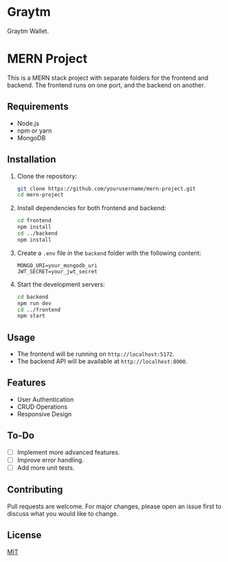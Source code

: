 # Graytm
Graytm Wallet.
# MERN Project

This is a MERN stack project with separate folders for the frontend and backend. The frontend runs on one port, and the backend on another.

## Requirements

- Node.js
- npm or yarn
- MongoDB

## Installation

1. Clone the repository:
    ```sh
    git clone https://github.com/yourusername/mern-project.git
    cd mern-project
    ```

2. Install dependencies for both frontend and backend:
    ```sh
    cd frontend
    npm install
    cd ../backend
    npm install
    ```

3. Create a `.env` file in the `backend` folder with the following content:
    ```
    MONGO_URI=your_mongodb_uri
    JWT_SECRET=your_jwt_secret
    ```

4. Start the development servers:
    ```sh
    cd backend
    npm run dev
    cd ../frontend
    npm start
    ```

## Usage

- The frontend will be running on `http://localhost:5172`.
- The backend API will be available at `http://localhost:8000`.

## Features

- User Authentication
- CRUD Operations
- Responsive Design

## To-Do

- [ ] Implement more advanced features.
- [ ] Improve error handling.
- [ ] Add more unit tests.

## Contributing

Pull requests are welcome. For major changes, please open an issue first to discuss what you would like to change.

## License

[MIT](https://choosealicense.com/licenses/mit/)
